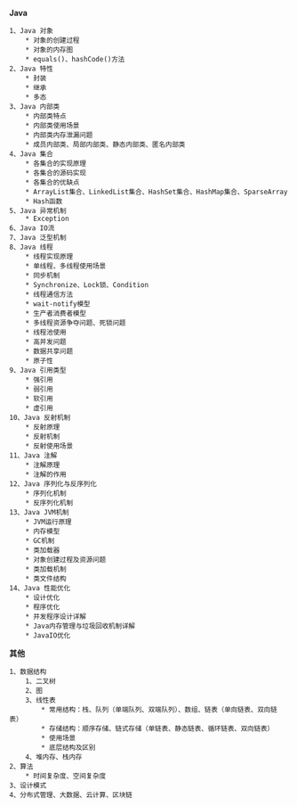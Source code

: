
**Java** 

	1、Java 对象
		* 对象的创建过程
		* 对象的内存图
		* equals()、hashCode()方法
	2、Java 特性
		* 封装
		* 继承
		* 多态 
	3、Java 内部类
		* 内部类特点
		* 内部类使用场景
		* 内部类内存泄漏问题
		* 成员内部类、局部内部类、静态内部类、匿名内部类
	4、Java 集合
		* 各集合的实现原理
		* 各集合的源码实现
		* 各集合的优缺点
		* ArrayList集合、LinkedList集合、HashSet集合、HashMap集合、SparseArray
		* Hash函数
	5、Java 异常机制
		* Exception
	6、Java IO流
	7、Java 泛型机制
	8、Java 线程
		* 线程实现原理
		* 单线程、多线程使用场景
		* 同步机制
		* Synchronize、Lock锁、Condition
		* 线程通信方法
		* wait-notify模型
		* 生产者消费者模型
		* 多线程资源争夺问题、死锁问题
		* 线程池使用
		* 高并发问题
		* 数据共享问题
		* 原子性
	9、Java 引用类型
		* 强引用
		* 弱引用
		* 软引用
		* 虚引用
	10、Java 反射机制
		* 反射原理
		* 反射机制
		* 反射使用场景
    11、Java 注解
		* 注解原理
		* 注解的作用
	12、Java 序列化与反序列化
		* 序列化机制
		* 反序列化机制  
	13、Java JVM机制
		* JVM运行原理
		* 内存模型
		* GC机制
		* 类加载器
		* 对象创建过程及资源问题
		* 类加载机制
		* 类文件结构
	14、Java 性能优化
		* 设计优化
		* 程序优化
		* 并发程序设计详解
		* Java内存管理与垃圾回收机制详解
		* JavaIO优化 

**其他**

	1、数据结构	
		1、二叉树
		2、图
		3、线性表
			* 常用结构：栈、队列（单端队列、双端队列）、数组、链表（单向链表、双向链表）
			* 存储结构：顺序存储、链式存储（单链表、静态链表、循环链表、双向链表）
			* 使用场景
			* 底层结构及区别
	    4、堆内存、栈内存
	2、算法
		* 时间复杂度、空间复杂度
	3、设计模式
	4、分布式管理、大数据、云计算、区块链